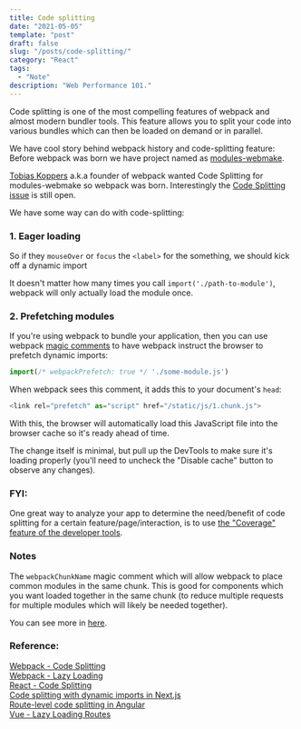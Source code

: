 ```yaml
---
title: Code splitting
date: "2021-05-05"
template: "post"
draft: false
slug: "/posts/code-splitting/"
category: "React"
tags:
  - "Note"
description: "Web Performance 101."
---
```


Code splitting is one of the most compelling features of webpack and almost modern bundler tools.
This feature allows you to split your code into various bundles which can then be loaded on demand or in parallel.

We have cool story behind webpack history and code-splitting feature:
Before webpack was born we have project named as [modules-webmake](https://github.com/medikoo/modules-webmake).

[Tobias Koppers](https://twitter.com/wSokra) a.k.a founder of webpack wanted Code Splitting for modules-webmake so webpack was born. Interestingly the [Code Splitting issue](https://github.com/medikoo/modules-webmake/issues/7) is still open.

We have some way can do with code-splitting:
### 1. Eager loading
So if they `mouseOver` or `focus` the `<label>` for the something, we should kick off a
dynamic import 

It doesn't matter how many times you call `import('./path-to-module')`, webpack will only actually load the module once.

### 2. Prefetching modules
If you're using webpack to bundle your application, then you can use webpack
[magic comments](https://webpack.js.org/api/module-methods/#magic-comments) to
have webpack instruct the browser to prefetch dynamic imports:

```javascript
import(/* webpackPrefetch: true */ './some-module.js')
```

When webpack sees this comment, it adds this to your document's `head`:

```javascript
<link rel="prefetch" as="script" href="/static/js/1.chunk.js">
```

With this, the browser will automatically load this JavaScript file into the
browser cache so it's ready ahead of time.

The change itself is minimal, but pull up the DevTools to make sure it's loading
properly (you'll need to uncheck the "Disable cache" button to observe any
changes).

### FYI:
One great way to analyze your app to determine the need/benefit of code
splitting for a certain feature/page/interaction, is to use
[the "Coverage" feature of the developer tools](https://developers.google.com/web/tools/chrome-devtools/coverage).


### Notes
The `webpackChunkName` magic comment which will allow webpack to
place common modules in the same chunk. This is good for components which you
want loaded together in the same chunk (to reduce multiple requests for multiple
modules which will likely be needed together).

You can see more in [here](https://webpack.js.org/api/module-methods/#magic-comments).


### Reference:
[Webpack - Code Splitting](https://webpack.js.org/guides/code-splitting) <br/>
[Webpack - Lazy Loading](https://webpack.js.org/guides/lazy-loading/#example) <br/>
[React - Code Splitting](https://reactjs.org/docs/code-splitting.html) <br/>
[Code splitting with dynamic imports in Next.js](https://web.dev/code-splitting-with-dynamic-imports-in-nextjs/) <br/>
[Route-level code splitting in Angular](https://web.dev/route-level-code-splitting-in-angular/) <br/>
[Vue - Lazy Loading Routes](https://router.vuejs.org/guide/advanced/lazy-loading.html#grouping-components-in-the-same-chunk) <br/>
